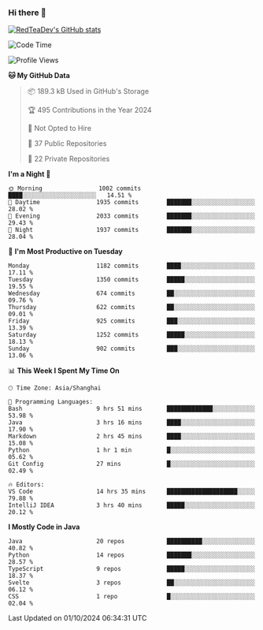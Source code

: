 ### Hi there 👋

<!--
**RedTeaDev/RedTeaDev** is a ✨ _special_ ✨ repository because its `README.md` (this file) appears on your GitHub profile.

Here are some ideas to get you started:

- 🔭 I’m currently working on ...
- 🌱 I’m currently learning ...
- 👯 I’m looking to collaborate on ...
- 🤔 I’m looking for help with ...
- 💬 Ask me about ...
- 📫 How to reach me: ...
- 😄 Pronouns: ...
- ⚡ Fun fact: ...
-->

<!--
[![wakatime](https://wakatime.com/badge/user/6b101ed0-04c0-4490-9283-eb61f2efff96.svg)](https://wakatime.com/@6b101ed0-04c0-4490-9283-eb61f2efff96)
!-->

[![RedTeaDev's GitHub stats](https://github-readme-stats.vercel.app/api?username=RedTeaDev\&include_all_commits=true)](https://github.com/anuraghazra/github-readme-stats)
<!--
[![willianrod's wakatime stats](https://github-readme-stats.vercel.app/api/wakatime?username=RedTeaDev)](https://github.com/anuraghazra/github-readme-stats)
!-->
<!--START_SECTION:waka-->
![Code Time](http://img.shields.io/badge/Code%20Time-2%2C584%20hrs%2055%20mins-blue)

![Profile Views](http://img.shields.io/badge/Profile%20Views-0-blue)

**🐱 My GitHub Data** 

> 📦 189.3 kB Used in GitHub's Storage 
 > 
> 🏆 495 Contributions in the Year 2024
 > 
> 🚫 Not Opted to Hire
 > 
> 📜 37 Public Repositories 
 > 
> 🔑 22 Private Repositories 
 > 
**I'm a Night 🦉** 

```text
🌞 Morning                1002 commits        ████░░░░░░░░░░░░░░░░░░░░░   14.51 % 
🌆 Daytime                1935 commits        ███████░░░░░░░░░░░░░░░░░░   28.02 % 
🌃 Evening                2033 commits        ███████░░░░░░░░░░░░░░░░░░   29.43 % 
🌙 Night                  1937 commits        ███████░░░░░░░░░░░░░░░░░░   28.04 % 
```
📅 **I'm Most Productive on Tuesday** 

```text
Monday                   1182 commits        ████░░░░░░░░░░░░░░░░░░░░░   17.11 % 
Tuesday                  1350 commits        █████░░░░░░░░░░░░░░░░░░░░   19.55 % 
Wednesday                674 commits         ██░░░░░░░░░░░░░░░░░░░░░░░   09.76 % 
Thursday                 622 commits         ██░░░░░░░░░░░░░░░░░░░░░░░   09.01 % 
Friday                   925 commits         ███░░░░░░░░░░░░░░░░░░░░░░   13.39 % 
Saturday                 1252 commits        █████░░░░░░░░░░░░░░░░░░░░   18.13 % 
Sunday                   902 commits         ███░░░░░░░░░░░░░░░░░░░░░░   13.06 % 
```


📊 **This Week I Spent My Time On** 

```text
🕑︎ Time Zone: Asia/Shanghai

💬 Programming Languages: 
Bash                     9 hrs 51 mins       █████████████░░░░░░░░░░░░   53.98 % 
Java                     3 hrs 16 mins       ████░░░░░░░░░░░░░░░░░░░░░   17.90 % 
Markdown                 2 hrs 45 mins       ████░░░░░░░░░░░░░░░░░░░░░   15.08 % 
Python                   1 hr 1 min          █░░░░░░░░░░░░░░░░░░░░░░░░   05.62 % 
Git Config               27 mins             █░░░░░░░░░░░░░░░░░░░░░░░░   02.49 % 

🔥 Editors: 
VS Code                  14 hrs 35 mins      ████████████████████░░░░░   79.88 % 
IntelliJ IDEA            3 hrs 40 mins       █████░░░░░░░░░░░░░░░░░░░░   20.12 % 
```

**I Mostly Code in Java** 

```text
Java                     20 repos            ██████████░░░░░░░░░░░░░░░   40.82 % 
Python                   14 repos            ███████░░░░░░░░░░░░░░░░░░   28.57 % 
TypeScript               9 repos             █████░░░░░░░░░░░░░░░░░░░░   18.37 % 
Svelte                   3 repos             ██░░░░░░░░░░░░░░░░░░░░░░░   06.12 % 
CSS                      1 repo              █░░░░░░░░░░░░░░░░░░░░░░░░   02.04 % 
```




 Last Updated on 01/10/2024 06:34:31 UTC
<!--END_SECTION:waka-->


